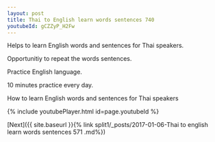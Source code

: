```yaml
---
layout: post
title: Thai to English learn words sentences 740 
youtubeId: gCZZyP_H2Fw
---
```

 
 
Helps to learn English words and sentences for Thai speakers.

Opportunitiy to repeat the words sentences. 

Practice English language. 
 
10 minutes practice every day. 
 
How to learn English words and sentences for Thai speakers 
 
{% include youtubePlayer.html id=page.youtubeId %}
 
 
[Next]({{ site.baseurl }}{% link  split1/_posts/2017-01-06-Thai to english learn words sentences 571 .md%})
 
